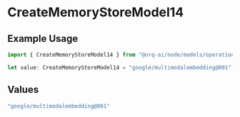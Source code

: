 # CreateMemoryStoreModel14

## Example Usage

```typescript
import { CreateMemoryStoreModel14 } from "@orq-ai/node/models/operations";

let value: CreateMemoryStoreModel14 = "google/multimodalembedding@001";
```

## Values

```typescript
"google/multimodalembedding@001"
```